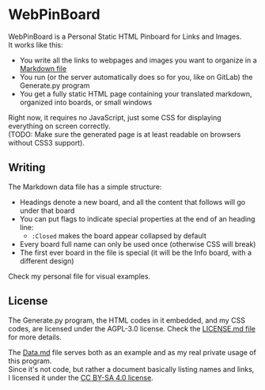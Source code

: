 # WebPinBoard

WebPinBoard is a Personal Static HTML Pinboard for Links and Images.  
It works like this:
- You write all the links to webpages and images you want to organize in a [Markdown file](Source/Data.md)
- You run (or the server automatically does so for you, like on GitLab) the Generate.py program
- You get a fully static HTML page containing your translated markdown, organized into boards, or small windows

Right now, it requires no JavaScript, just some CSS for displaying everything on screen correctly.  
(TODO: Make sure the generated page is at least readable on browsers without CSS3 support).

## Writing

The Markdown data file has a simple structure:
- Headings denote a new board, and all the content that follows will go under that board
- You can put flags to indicate special properties at the end of an heading line:
  - `:Closed` makes the board appear collapsed by default
- Every board full name can only be used once (otherwise CSS will break)
- The first ever board in the file is special (it will be the Info board, with a different design)

Check my personal file for visual examples.

## License

The Generate.py program, the HTML codes in it embedded, and my CSS codes, are licensed under the AGPL-3.0 license. Check the [LICENSE.md file](LICENSE.md) for more details.

The [Data.md](Source/Data.md) file serves both as an example and as my real private usage of this program.  
Since it's not code, but rather a document basically listing names and links, I licensed it under the [CC BY-SA 4.0 license](https://creativecommons.org/licenses/by-sa/4.0).
